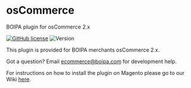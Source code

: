 # osCommerce
BOIPA plugin for osCommerce 2.x

[![GitHub license](https://img.shields.io/github/license/BOIPA/osCommerce)](https://github.com/BOIPA/osCommerce/blob/master/LICENSE)
![Version](https://img.shields.io/badge/version-1.1.0-informational)

This plugin is provided for BOIPA merchants osCommerce 2.x.

Got a question? Email ecommerce@boipa.com for development help.

For instructions on how to install the plugin on Magento please go to our Wiki [here](https://github.com/BOIPA/osCommerce/wiki/Installation-of-BOIPA-Plugin-for-osCommerce).
